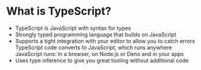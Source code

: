 # What is TypeScript?

- TypeScript is JavaScript with syntax for types
- Strongly typed programming language that builds on JavaScript
- Supports a tight integration with your editor to allow you to catch errors
  TypeScript code converts to JavaScript, which runs anywhere JavaScript runs: In a browser, on Node.js or Deno and in your apps
- Uses type inference to give you great tooling without additional code

